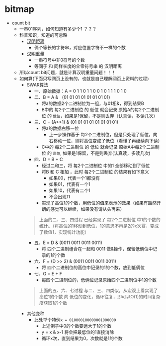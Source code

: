 # bitmap

* count bit
    * 一串01序列，如何知道有多少个1 ？？？
    * 科普知识，知道的可忽略
        * [汉明距离](https://baike.baidu.com/item/%E6%B1%89%E6%98%8E%E8%B7%9D%E7%A6%BB/475174?fr=aladdin)
            * 俩个等长的字符串，对应位置字符不一样的个数
        * [汉明重量](https://baike.baidu.com/item/%E6%B1%89%E6%98%8E%E9%87%8D%E9%87%8F/7110799?fr=aladdin)
            * 一串符号中非0符号的个数
            * 等同于 和 同样长度的全零符号串 的 汉明距离
    * 所以count bit问题，就是计算汉明重量问题！！！
    * 如何算(下面只写网页上没有的，也就是自己理解网页上资料的过程)
        * SWAR算法
            * 一、原始数据：A = 0 1 1 0 1 1 0 0 1 0 1 1 1 0 1 0
            * 二、B = A & （01 01 01 01 01 01 01 01）
                * 将a的数据2个二进制位为一组，与01相&，得到结果B
                * B中的 每2个二进制位 的 低位 就会记录 原始A的每2个二进制位 的 `低位`，如果是1保留，不是则丢弃（认真读，多读几次）
            * 三、C = (A>>1) & (01 01 01 01 01 01 01 01)
                * 将a的数据右移一位
                    * 上一步操作基于 每2个二进制位，但是只处理了低位，向右移动一位，则将高位变成了低位（看懂了再继续向下读）
                * C中的 每2个二进制位 的 低位 就会记录 原始A中每2个二进制位 的 `高位`, 如果是1保留，不是则丢弃(认真读，多读几次)
            * 四、D = B + C
                * 经过二和三，将 每2个二进制位 中的1 全部移动到了低位
                * 将B 和 C 相加 ，此时 每2个二进制位 的结果有如下意义
                    * 如果00，代表一个1都没有
                    * 如果01，代表有一个1
                    * 如果10，代表有二个1
                    * 不会出现11
                * 实现了高位1的个数，用低位的值来表示的效果（如果有豁然开朗的感觉可以继续，如果没有请从头再来）
            > 上面的二、三、四过程 已经实现了 每2个二进制位 中1的个数的统计。（将高位的1移动到低位，1的意思不再是2的x次幂，变成了数值1，实现统计功能）
            * 五、E = D & (0011 0011 0011 0011)
                * 将 四个二进制组合在一起和 0011 做&操作，保留低俩位中记录的1的个数
            * 六、F = (D >> 2) & (0011 0011 0011 0011)
                * 将 四个二进制位的高位中记录的1的个数，放到低俩位
            * 七、G = E + F
                * 每四个二进制位的，低俩位记录原始四个二进制位中1的个数
            > 上面的五、六、七过程 与二、三、四类似，从宏观上看实现了 高位1的个数 向 低位的变化，循环往复，即可以O(1)的时间复杂度获取1的个数
        * 其他变种
            * 此处举个特例`x = 010000100000001000000`
                * 上述例子中0的个数要远大于1的个数
                * y = x & x-1 将会把最低位的1直接消除
                * 循环x次，直到结果为0，次数就是1的个数
                    